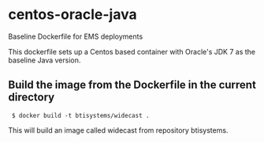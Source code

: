 # centos-oracle-java
Baseline Dockerfile for EMS deployments

This dockerfile sets up a Centos based container with Oracle's JDK 7 as the baseline Java version.

## Build the image from the Dockerfile in the current directory

     $ docker build -t btisystems/widecast .
     
This will build an image called widecast from repository btisystems.

       
